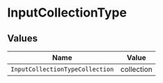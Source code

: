 # InputCollectionType


## Values

| Name                            | Value                           |
| ------------------------------- | ------------------------------- |
| `InputCollectionTypeCollection` | collection                      |